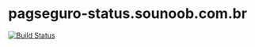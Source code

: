 # pagseguro-status.sounoob.com.br

[![Build Status](https://travis-ci.org/ps-statusblog/ps-statusblog.github.io.svg?branch=master)](https://travis-ci.org/ps-statusblog/ps-statusblog.github.io)
